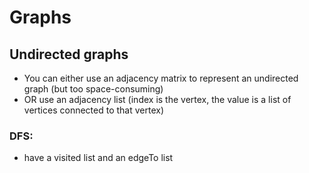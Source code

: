 # Graphs

## Undirected graphs
- You can either use an adjacency matrix to represent an undirected graph (but too space-consuming) 
- OR use an adjacency list (index is the vertex, the value is a list of vertices connected to that vertex)

### DFS:
- have a visited list and an edgeTo list